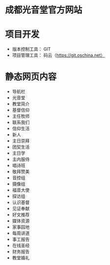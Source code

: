 # 成都光音堂官方网站

# 项目开发
* 版本控制工具： GIT
* 项目管理工具： 码云（https://git.oschina.net）

# 静态网页内容
* 导航栏
 * 光音堂
  * 教堂简介
  * 基督信仰
  * 主任牧师
  * 联系我们
 * 信仰生活
  * 新人
  * 主日崇拜
  * 团契生活
  * 主日学
 * 主内服侍
  * 唱诗班
  * 敬拜赞美
  * 音控组
  * 摄像组
  * 福音大使
  * 探访组
 * 认识基督
  * 见证奉献
  * 好文推荐
  * 媒体资源
 * 家事园地
  * 每周讲道
  * 事工报告
  * 在线圣经
  * 财务报告
  * 教堂婚礼

